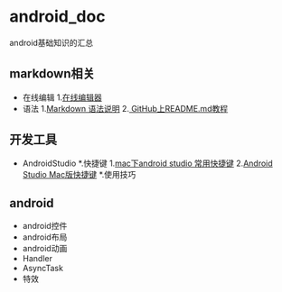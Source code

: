 # android_doc
android基础知识的汇总

## markdown相关
* 在线编辑
  1.[在线编辑器](http://mahua.jser.me/)
* 语法
  1.[Markdown 语法说明](http://www.appinn.com/markdown/index.html)
  2.[ GitHub上README.md教程](http://blog.csdn.net/kaitiren/article/details/38513715)
## 开发工具
* AndroidStudio
	*.快捷键
		1.[mac下android studio 常用快捷键](http://www.jianshu.com/p/55e262b272b0)
		2.[Android Studio Mac版快捷键](http://blog.csdn.net/swust_chenpeng/article/details/46663749)
	*.使用技巧
## android
* android控件
* android布局
* android动画
* Handler
* AsyncTask
* 特效


